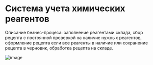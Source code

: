 # Система учета химических реагентов
Описание безнес-процеса: заполнение реагентами склада, сбор рецепта с постоянной проверкой на наличие нужных реагентов, оформление рецепта если все реагенты в наличие или сохранение рецепта в черновик, обработка рецепта на складе.

![image](https://github.com/WaG711/Accounting-Chemical-Reagents/assets/137266836/35de6af9-a5d8-4bbf-a8db-c490d26939fc)
